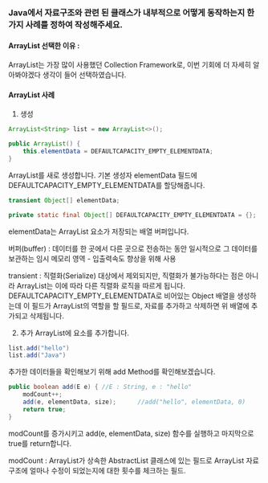 
### Java에서 자료구조와 관련 된 클래스가 내부적으로 어떻게 동작하는지 한 가지 사례를 정하여 작성해주세요.

#### ArrayList 선택한 이유 : 
ArrayList는 가장 많이 사용했던 Collection Framework로, 이번 기회에 더 자세히 알아봐야겠다 생각이 들어 선택하였습니다. 

#### ArrayList 사례
1. 생성
```java
ArrayList<String> list = new ArrayList<>();

public ArrayList() {  
    this.elementData = DEFAULTCAPACITY_EMPTY_ELEMENTDATA;  
}
```
ArrayList를 새로 생성합니다. 
기본 생성자 elementData 필드에 DEFAULTCAPACITY_EMPTY_ELEMENTDATA를 할당해줍니다. 


```java
transient Object[] elementData;

private static final Object[] DEFAULTCAPACITY_EMPTY_ELEMENTDATA = {};
```
elementData는 ArrayList 요소가 저장되는 배열 버퍼입니다. 

버퍼(buffer) : 데이터를 한 곳에서 다른 곳으로 전송하는 동안 일시적으로 그 데이터를 보관하는 임시 메모리 영역 - 입출력속도 향상을 위해 사용

transient : 직렬화(Serialize) 대상에서 제외되지만, 직렬화가 불가능하다는 점은 아니라 ArrayList는 이에 따라 다른 직렬화 로직을 따르게 됩니다. 
DEFAULTCAPACITY_EMPTY_ELEMENTDATA로 비어있는 Object 배열을 생성하는데 
이 필드가 ArrayList의 역할을 할 필드로, 자료를 추가하고 삭제하면 위 배열에 추가되고 삭제됩니다. 

2. 추가 
ArrayList에 요소를 추가합니다. 

```java
list.add("hello")
list.add("Java")
```

추가한 데이터들을 확인해보기 위해 add Method를 확인해보겠습니다. 

```java
public boolean add(E e) { //E : String, e : "hello"
	modCount++;
	add(e, elementData, size);		//add("hello", elementData, 0)
	return true;
}
```
modCount를 증가시키고 add(e, elementData, size) 함수를 실행하고 
마지막으로 true를 return합니다. 

modCount : ArrayList가 상속한 AbstractList 클래스에 있는 필드로 ArrayList 자료구조에 얼마나 수정이 되었는지에 대한 횟수를 체크하는 필드. 


